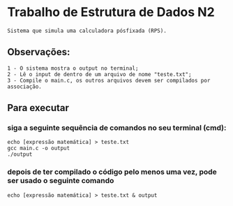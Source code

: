 # Trabalho de Estrutura de Dados N2
    Sistema que simula uma calculadora pósfixada (RPS).

## Observações:
    1 - O sistema mostra o output no terminal;
    2 - Lê o input de dentro de um arquivo de nome "teste.txt";
    3 - Compile o main.c, os outros arquivos devem ser compilados por associação.

## Para executar
### siga a seguinte sequência de comandos no seu terminal (cmd):
    echo [expressão matemática] > teste.txt
    gcc main.c -o output
    ./output
### depois de ter compilado o código pelo menos uma vez, pode ser usado o seguinte comando
    echo [expressão matemática] > teste.txt & output